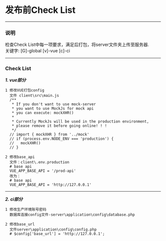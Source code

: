 # 发布前Check List

---
### 说明  
检查Check List中每一项要求，满足后打包，将server文件夹上传至服务器.   
关键字: [G]-global  [v]-vue  [c]-ci

---
### Check List
***1. vue部分***
```
1 修改VUE打包config    
  文件 client\src\main.js
  /**
   * If you don't want to use mock-server
   * you want to use MockJs for mock api
   * you can execute: mockXHR()
   *
   * Currently MockJs will be used in the production environment,
   * please remove it before going online! ! !
   */
  // import { mockXHR } from '../mock'
  // if (process.env.NODE_ENV === 'production') {
  //   mockXHR()
  // }

2 修改base_api
  文件：client\.env.production
  # base api
  VUE_APP_BASE_API = '/prod-api'
  改为：
  # base api
  VUE_APP_BASE_API = 'http://127.0.0.1'
```

---
***2. ci部分***
```
1 修改生产环境账号密码  
  数据库连接config文件-server\application\config\database.php
  
2 修改base_url
  文件server\application\config\config.php
  # $config['base_url'] = 'http://127.0.0.1';
```

